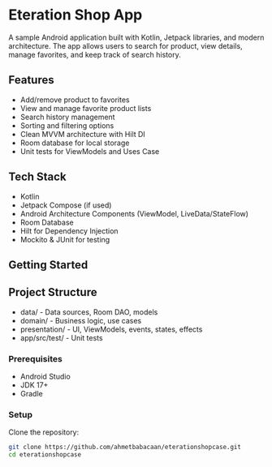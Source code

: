 # Eteration Shop App

A sample Android application built with Kotlin, Jetpack libraries, and modern architecture. The app allows users to search for product, view details, manage favorites, and keep track of search history.

## Features

- Add/remove product to favorites
- View and manage favorite product lists
- Search history management
- Sorting and filtering options
- Clean MVVM architecture with Hilt DI
- Room database for local storage
- Unit tests for ViewModels and Uses Case

## Tech Stack

- Kotlin
- Jetpack Compose (if used)
- Android Architecture Components (ViewModel, LiveData/StateFlow)
- Room Database
- Hilt for Dependency Injection
- Mockito & JUnit for testing

## Getting Started

## Project Structure
- data/ - Data sources, Room DAO, models
- domain/ - Business logic, use cases
- presentation/ - UI, ViewModels, events, states, effects
- app/src/test/ - Unit tests

### Prerequisites

- Android Studio
- JDK 17+
- Gradle



### Setup

Clone the repository:
   ```sh
   git clone https://github.com/ahmetbabacaan/eterationshopcase.git
   cd eterationshopcase
